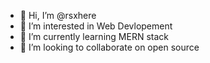 - 👋 Hi, I’m @rsxhere
- 👀 I’m interested in Web Devlopement
- 🌱 I’m currently learning MERN stack
- 💞️ I’m looking to collaborate on open source


<!---
rsxhere/rsxhere is a ✨ special ✨ repository because its `README.md` (this file) appears on your GitHub profile.
You can click the Preview link to take a look at your changes.
--->
